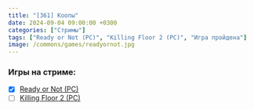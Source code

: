 ```yaml
---
title: "[361] Коопы"
date: 2024-09-04 09:00:00 +0300
categories: ["Стримы"]
tags: ["Ready or Not (PC)", "Killing Floor 2 (PC)", "Игра пройдена"]
image: /commons/games/readyornot.jpg
---
```


### Игры на стриме:
+ [x] [Ready or Not (PC)](/tags/ready-or-not-pc)
+ [ ] [Killing Floor 2 (PC)](/tags/killing-floor-2-pc)
